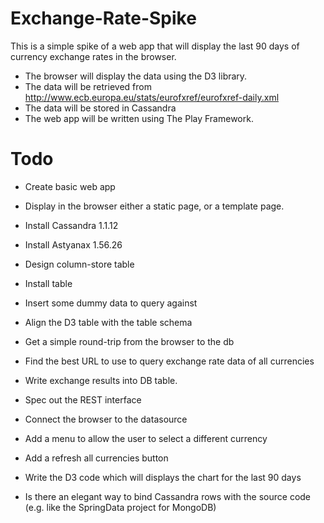 Exchange-Rate-Spike
===================

This is a simple spike of a web app that will display the last 90 days of currency exchange rates in the browser.

* The browser will display the data using the D3 library.
* The data will be retrieved from http://www.ecb.europa.eu/stats/eurofxref/eurofxref-daily.xml
* The data will be stored in Cassandra
* The web app will be written using The Play Framework.


Todo
====

* Create basic web app
* Display in the browser either a static page, or a template page.
* Install Cassandra 1.1.12
* Install Astyanax 1.56.26

* Design column-store table
* Install table
* Insert some dummy data to query against
* Align the D3 table with the table schema
* Get a simple round-trip from the browser to the db

* Find the best URL to use to query exchange rate data of all currencies
* Write exchange results into DB table.
* Spec out the REST interface
* Connect the browser to the datasource

* Add a menu to allow the user to select a different currency
* Add a refresh all currencies button
* Write the D3 code which will displays the chart for the last 90 days
* Is there an elegant way to bind Cassandra rows with the source code (e.g. like the SpringData project for MongoDB) 


